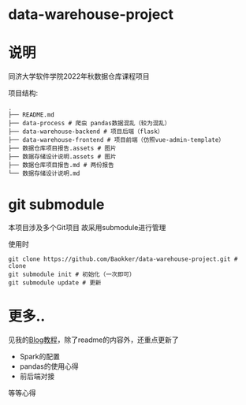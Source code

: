 # data-warehouse-project

# 说明

同济大学软件学院2022年秋数据仓库课程项目

项目结构:

```
.
├── README.md
├── data-process # 爬虫 pandas数据混乱（较为混乱）
├── data-warehouse-backend # 项目后端（flask）
├── data-warehouse-frontend # 项目前端（仿照vue-admin-template）
├── 数据仓库项目报告.assets # 图片
├── 数据存储设计说明.assets # 图片
├── 数据仓库项目报告.md # 两份报告
└── 数据存储设计说明.md
```

# git submodule

本项目涉及多个Git项目 故采用submodule进行管理

使用时

```
git clone https://github.com/Baokker/data-warehouse-project.git # clone
git submodule init # 初始化（一次即可）
git submodule update # 更新
```

# 更多..

见我的[Blog教程](https://baokker.github.io/2022/12/17/%E6%95%B0%E6%8D%AE%E4%BB%93%E5%BA%93%E8%AF%BE%E7%A8%8B%E9%A1%B9%E7%9B%AE%E7%BB%8F%E9%AA%8C%E5%BF%83%E5%BE%97/)，除了readme的内容外，还重点更新了

- Spark的配置
- pandas的使用心得
- 前后端对接

等等心得

